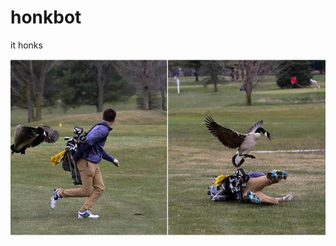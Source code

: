 # honkbot
it honks

![honk](https://raw.githubusercontent.com/noahkin/honkbot/master/important_files/goose_attack.jpg)